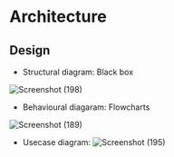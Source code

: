 # Architecture

## Design

* Structural diagram: Black box

 ![Screenshot (198)](https://user-images.githubusercontent.com/42509490/153348755-d2583dae-5560-4f6e-b13c-ab75afec00ac.png)

* Behavioural diagaram: Flowcharts

 ![Screenshot (189)](https://user-images.githubusercontent.com/42509490/153294228-02ccddc2-b7ad-4afa-af5d-0d036078d6ed.png)

* Usecase diagram:
 ![Screenshot (195)](https://user-images.githubusercontent.com/42509490/153346897-d2576243-e63c-49e8-82ce-f44e833a7052.png)



